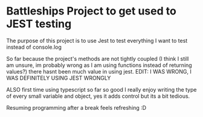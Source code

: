 # Battleships Project to get used to JEST testing

The purpose of this project is to use Jest to test everything I want to test instead of console.log

So far because the project's methods are not tightly coupled (I think I still am unsure, im probably wrong as I am using functions instead of returning values?) there hasnt been much value in using jest.
EDIT: I WAS WRONG, I WAS DEFINITELY USING JEST WRONGLY

ALSO first time using typescript so far so good I really enjoy writing the type of every small variable and object, yes it adds control but its a bit tedious.

Resuming programming after a break feels refreshing :D
